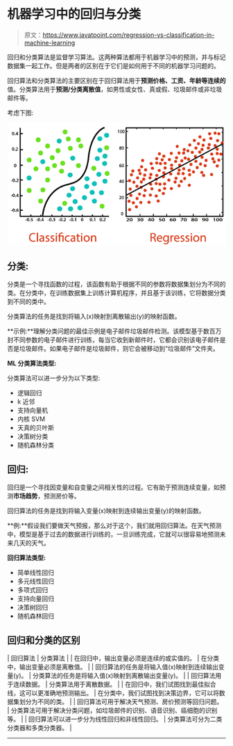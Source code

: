 # 机器学习中的回归与分类

> 原文：<https://www.javatpoint.com/regression-vs-classification-in-machine-learning>

回归和分类算法是监督学习算法。这两种算法都用于机器学习中的预测，并与标记数据集一起工作。但是两者的区别在于它们是如何用于不同的机器学习问题的。

回归算法和分类算法的主要区别在于回归算法用于**预测价格、工资、年龄等连续的**值。分类算法用于**预测/分类离散值**，如男性或女性、真或假、垃圾邮件或非垃圾邮件等。

考虑下图:

![Regression vs. Classification](img/bcd554690122b304c9366603f226386c.png)

## 分类:

分类是一个寻找函数的过程，该函数有助于根据不同的参数将数据集划分为不同的类。在分类中，在训练数据集上训练计算机程序，并且基于该训练，它将数据分类到不同的类中。

分类算法的任务是找到将输入(x)映射到离散输出(y)的映射函数。

**示例:**理解分类问题的最佳示例是电子邮件垃圾邮件检测。该模型基于数百万封不同参数的电子邮件进行训练，每当它收到新邮件时，它都会识别该电子邮件是否是垃圾邮件。如果电子邮件是垃圾邮件，则它会被移动到“垃圾邮件”文件夹。

**ML 分类算法类型:**

分类算法可以进一步分为以下类型:

*   逻辑回归
*   k 近邻
*   支持向量机
*   内核 SVM
*   天真的贝叶斯
*   决策树分类
*   随机森林分类

## 回归:

回归是一个寻找因变量和自变量之间相关性的过程。它有助于预测连续变量，如预测**市场趋势**，预测房价等。

回归算法的任务是找到将输入变量(x)映射到连续输出变量(y)的映射函数。

**例:**假设我们要做天气预报，那么对于这个，我们就用回归算法。在天气预测中，模型是基于过去的数据进行训练的，一旦训练完成，它就可以很容易地预测未来几天的天气。

**回归算法类型:**

*   简单线性回归
*   多元线性回归
*   多项式回归
*   支持向量回归
*   决策树回归
*   随机森林回归

## 回归和分类的区别

| 回归算法 | 分类算法 |
| 在回归中，输出变量必须是连续的或实值的。 | 在分类中，输出变量必须是离散值。 |
| 回归算法的任务是将输入值(x)映射到连续输出变量(y)。 | 分类算法的任务是将输入值(x)映射到离散输出变量(y)。 |
| 回归算法用于连续数据。 | 分类算法用于离散数据。 |
| 在回归中，我们试图找到最佳拟合线，这可以更准确地预测输出。 | 在分类中，我们试图找到决策边界，它可以将数据集划分为不同的类。 |
| 回归算法可用于解决天气预测、房价预测等回归问题。 | 分类算法可用于解决分类问题，如垃圾邮件的识别、语音识别、癌细胞的识别等。 |
| 回归算法可以进一步分为线性回归和非线性回归。 | 分类算法可分为二类分类器和多类分类器。 |

* * *